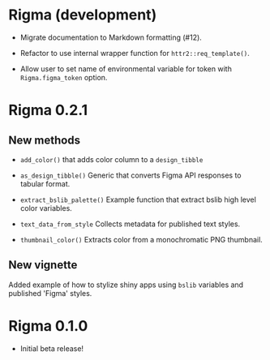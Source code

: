 # Rigma (development)

* Migrate documentation to Markdown formatting (#12).

* Refactor to use internal wrapper function for `httr2::req_template()`.

* Allow user to set name of environmental variable for token with `Rigma.figma_token` option.

# Rigma 0.2.1

## New methods

* `add_color()` that adds color column to a `design_tibble`

* `as_design_tibble()` Generic that converts Figma API responses to tabular
format.

* `extract_bslib_palette()` Example function that extract bslib high level color
variables.

* `text_data_from_style` Collects metadata for published text styles.

* `thumbnail_color()` Extracts color from a monochromatic PNG thumbnail.

## New vignette 

Added example of how to stylize shiny apps using `bslib` variables and published
'Figma' styles.

# Rigma 0.1.0

* Initial beta release!


